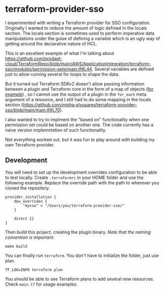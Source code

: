 # terraform-provider-sso

I experimented with writing a Terraform provider for SSO configuration. Originally I wanted to reduce the amount of logic defined in the locals section. The locals section is sometimes used to perform imperative data manipulations under the guise of defining a variable which is an ugly way of getting around the declarative nature of HCL.

This is an excellent example of what I'm talking about https://github.com/prodapt-cloud/TerraformRepo/blob/main/AWS/ApplicationIntegration/terraform-sso/modules/permission-sets/main.tf#L44. Several variables are defined just to allow running several for loops to shape the data.

But it turned out Terraform SDKv2 doesn't allow passing information between a plugin and Terraform core
in the form of a map of objects ([for example](https://github.com/hashicorp/terraform-plugin-sdk/issues/616)) , so I cannot use the output of a plugin in the `for_each` meta argument of a resource, and I still had to do some mapping in the locals section (https://github.com/misha-slyusarev/terraform-provider-sso/blob/main/main.tf#L70).

I also wanted to try to implment the "based on" functionality when one permission set could be based on another one. The code currently has a naive version implemntation of such functionality.

Not everything worked out, but it was fun to play around with building my own Terraform provider.

## Development
You will need to set up the development overrides configuration to be able to test locally. Create `.terraformrc` in your HOME folder and use the following example. Replace the override path with the path to wherever you cloned the repository.
```
provider_installation {
	dev_overrides {
		"mysso" = "/Users/you/terraform-provider-sso/"
	}

	direct {}
}
```

Then build this project, creating the plugin binary. *Note that the naming convention is important.*
```
make build
```

You can finally run `terraform`. You don't have to initialize the folder, just use plan.
```
TF_LOG=INFO terraform plan
```
You should be able to see Terraform plans to add several new resources. Check `main.tf` for usage examples.
